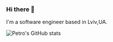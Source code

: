 ### Hi there 👋

<!--
**PetroPavlenko/PetroPavlenko** is a ✨ _special_ ✨ repository because its `README.md` (this file) appears on your GitHub profile.

Here are some ideas to get you started:

- 🔭 I’m currently working on ...
- 🌱 I’m currently learning ...
- 👯 I’m looking to collaborate on ...
- 🤔 I’m looking for help with ...
- 💬 Ask me about ...
- 📫 How to reach me: ...
- 😄 Pronouns: ...
- ⚡ Fun fact: ...
-->

I'm a software engineer based in Lviv,UA.




![Petro's GitHub stats](https://github-readme-stats-petropavlenko.vercel.app/api?username=PetroPavlenko&count_private=true&show_icons=true&theme=dark)
